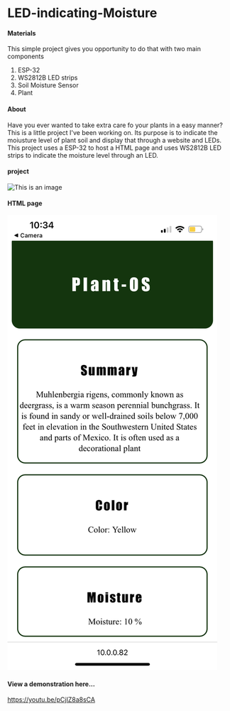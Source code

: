 # LED-indicating-Moisture

#### Materials
This simple project gives you opportunity to do that with two main components 
  1. ESP-32
  2. WS2812B LED strips
  3. Soil Moisture Sensor
  4. Plant
 

#### About
Have you ever wanted to take extra care fo your plants in a easy manner? This is a little project I've been working on. Its purpose is to indicate the moiusture level of plant soil and display that through a website and LEDs. This project uses a ESP-32 to host a HTML page and uses WS2812B LED strips to indicate the moisture level through an LED. 

#### project
![This is an image](images/IMG_3326.PNG)


#### HTML page
![This is an image](images/IMG_3170.PNG)


#### View a demonstration here...
https://youtu.be/pCjIZ8a8sCA
